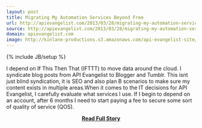 ```yaml
---
layout: post
title: Migrating My Automation Services Beyond Free
url: http://apievangelist.com/2013/03/28/migrating-my-automation-services-beyond-free/
source: http://apievangelist.com/2013/03/28/migrating-my-automation-services-beyond-free/
domain: apievangelist.com
image: http://kinlane-productions.s3.amazonaws.com/api-evangelist-site/blog/IFTTT-logo.jpeg
---
```

{% include JB/setup %}<p>I depend on If This Then That (IFTTT) to move data around the cloud.&nbsp;I syndicate blog posts from API Evangelist to Blogger and Tumblr.&nbsp;This isnt just blind syndication, it is SEO and also plan B scenarios to make sure my content exists in multiple areas.When it comes to the IT decisions for API Evangelist, I carefully evaluate what services I use.&nbsp;If I begin to depend on an account, after 6 months I need to start paying a fee to secure some sort of quality of service (QOS).</p>
<center><p><a href="http://apievangelist.com/2013/03/28/migrating-my-automation-services-beyond-free/" style='padding:25px; font-sze:18px; font-weight: bold;'>Read Full Story</a></p></center>
